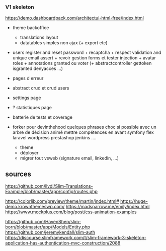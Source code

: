 ### V1 skeleton

https://demo.dashboardpack.com/architectui-html-free/index.html

- theme backoffice
    + translations layout
    + datatables simples non ajax (+ export etc) 
- users 
    register and reset password
        + recaptcha
        + respect validation and unique email assert
        + revoir gestion forms et tester injection
        + avatar
    roles + annotations granted ou voter (+ abstractcontroller gettoken isgranted denyacces ...)
- pages d erreur
- abstract crud et crud users
- settings page
- ? statistiques page
- batterie de tests et coverage
        
- forker pour devinthehood
    quelques phrases choc si possible avec un arbre de décision animé
        mettre compétences en avant
            symfony
            flex
            laravel
            wordpress
            prestashop
            jenkins
            ....
    + theme
    + déployer
    + migrer tout vsweb (signature email, linkedin, ...)
    
sources
-------

https://github.com/llvdl/Slim-Translations-Example/blob/master/app/config/routes.php

https://colorlib.com/preview/theme/martin/index.html#
https://huge-demo.krownthemeswp.com/
https://madsparrow.me/emily/index.html
https://www.mockplus.com/blog/post/css-animation-examples

https://github.com/HavenShen/slim-born/blob/master/app/Models/Entity.php
https://github.com/jeremykendall/slim-auth
https://discourse.slimframework.com/t/slim-framework-3-skeleton-application-has-authentication-mvc-construction/2088
